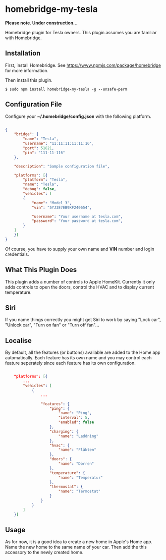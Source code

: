 # homebridge-my-tesla

**Please note. Under construction...**

Homebridge plugin for Tesla owners. This plugin assumes you are familiar with Homebridge. 


## Installation

First, install Homebridge. See https://www.npmjs.com/package/homebridge
for more information.

Then install this plugin.

    $ sudo npm install homebridge-my-tesla -g --unsafe-perm


## Configuration File

Configure your **~/.homebridge/config.json** with the following platform.

```json

{
    "bridge": {
        "name": "Tesla",
        "username": "11:11:11:11:11:16",
        "port": 51821,
        "pin": "111-11-116"
    },

    "description": "Sample configuration file",

    "platforms": [{
        "platform": "Tesla",
        "name": "Tesla",
        "debug": false,
        "vehicles": [
        {         
            "name": "Model 3",       
            "vin": "5YJ3E7EB9KF240654",

            "username": "Your username at tesla.com",
            "password": "Your password at tesla.com",
        }
    ]
    }]
}

```

Of course, you have to supply your own name and **VIN** number and login credentials.


## What This Plugin Does

This plugin adds a number of controls to Apple HomeKit. Currently
it only adds controls to open the doors, control the HVAC and to display current temperature.

## Siri

If you name things correctly you might get Siri to work by saying "Lock car", "Unlock car", "Turn on fan" or "Turn off fan"...

## Localise

By default, all the features (or buttons) available are added to the Home app automatically. 
Each feature has its own name and you may control each feature seperately since each 
feature has its own configuration.


```json

    "platforms": [{
        ...
        "vehicles": [
            {
                ...         

                "features": {
                    "ping": {
                        "name": "Ping",
                        "interval": 5,
                        "enabled": false
                    },
                    "charging": {
                        "name": "Laddning"
                    },
                    "hvac": {
                        "name": "Fläkten"
                    },
                    "doors": {
                        "name": "Dörren"
                    },
                    "temperature": {
                        "name": "Temperatur"
                    },
                    "thermostat": {
                        "name": "Termostat"
                    }
                }
            }
        ]
    }]
```

## Usage

As for now, it is a good idea to create a new home in Apple's Home app. Name
the new home to the same name of your car. Then add the this accessory to the newly created home.

